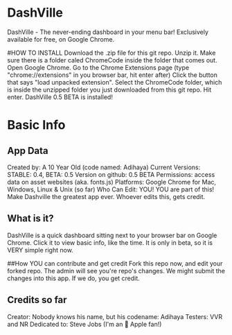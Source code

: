 DashVille
=========

DashVille - The never-ending dashboard in your menu bar! Exclusively available for free, on Google Chrome.

#HOW TO INSTALL
Download the .zip file for this git repo.
Unzip it.
Make sure there is a folder caled ChromeCode inside the folder that comes out.
Open Google Chrome. 
Go to the Chrome Extensions page (type "chrome://extensions" in you browser bar, hit enter after)
Click the button that says "load unpacked extension".
Select the ChromeCode folder, which is inside the unzipped folder you just downloaded from this git repo.
Hit enter.
DashVille 0.5 BETA is installed!


# Basic Info
## App Data
Created by: A 10 Year Old (code named: Adihaya)
Current Versions: STABLE: 0.4, BETA: 0.5 
Version on github: 0.5 BETA
Permissions: access data on asset websites (aka. fonts.js)
Platforms: Google Chrome for Mac, Windows, Linux & Unix (so far)
Who Can Edit: YOU! YOU are part of this! Make Dashville the greatest app ever. Whoever edits this, gets credit.

## What is it?
DashVille is a quick dashboard sitting next to your browser bar on Google Chrome.
Click it to view basic info, like the time.
It is only in beta, so it is VERY simple right now.

##How YOU can contribute and get credit
Fork this repo now, and edit your forked repo. The admin will see you're repo's changes. We might submit the changes into this app. If we do, you get credit.


## Credits so far
Creator: Nobody knows his name, but his codename: Adihaya
Testers: VVR and NR
Dedicated to: Steve Jobs (I'm an  Apple fan!)
